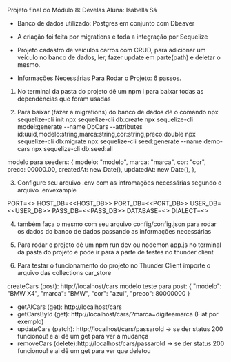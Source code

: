Projeto final do Módulo 8: Develas
Aluna: Isabella Sá

- Banco de dados utilizado:  Postgres em conjunto com Dbeaver
- A criação foi feita por migrations e toda a integração por Sequelize
- Projeto cadastro de veículos carros com CRUD, para adicionar um veículo no banco de dados, ler, fazer update em parte(path) e deletar o mesmo.

- Informações Necessárias Para Rodar o Projeto: 6 passos.

1. No terminal da pasta do projeto dê um npm i para baixar todas as dependências que foram usadas 

2. Para baixar (fazer a migrations) do banco de dados dê o comando 
npx sequelize-cli init
npx sequelize-cli db:create
npx sequelize-cli model:generate --name DbCars --attributes id:uuid,modelo:string,marca:string,cor:string,preco:double
npx sequelize-cli db:migrate
npx sequelize-cli seed:generate --name demo-cars
npx sequelize-cli db:seed:all

modelo para seeders:
      {
        modelo: "modelo",
        marca: "marca",
        cor: "cor",
        preco: 00000.00,
        createdAt: new Date(),
        updatedAt: new Date(),
      },

3. Configure seu arquivo .env com as infromações necessárias segundo o arquivo .envexample

PORT=<<PORT>>
HOST_DB=<<HOST_DB>>
PORT_DB=<<PORT_DB>>
USER_DB=<<USER_DB>>
PASS_DB=<<PASS_DB>>
DATABASE=<<DATABASE>>
DIALECT=<<DIALECT>>

4. também faça o mesmo com seu arquivo config/config.json para rodar os dados do banco de dados passando as informações necessárias

5. Para rodar o projeto dê um npm run dev ou nodemon app.js no terminal da pasta do projeto e pode ir para a parte de testes no thunder client

6. Para testar o funcionamento do projeto no Thunder Client importe o arquivo das collections car_store

createCars (post): http://localhost/cars
modelo teste para post:
      {
        "modelo": "BMW X4",
        "marca": "BMW",
        "cor": "azul",
        "preco": 80000000
      }

- getAlCars (get): http://localhost/cars
- getCarsById (get): http://localhost/cars/?marca=digiteamarca (Fiat por exemplo)
- updateCars (patch): http://localhost/cars/passaroId -> se der status 200 funcionou! e ai dê um get para ver a mudança
- removeCars (delete):http://localhost/cars/passaroId -> se der status 200 funcionou! e ai dê um get para ver que deletou


